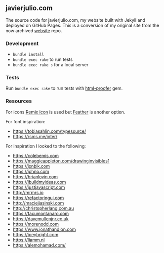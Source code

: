 ## javierjulio.com

The source code for javierjulio.com, my website built with Jekyll and deployed on GitHub Pages. This is a conversion of my original site from the now archived [website](https://github.com/javierjulio/website) repo.

### Development

* `bundle install`
* `bundle exec rake` to run tests
* `bundle exec rake s` for a local server

### Tests

Run `bundle exec rake` to run tests with [html-proofer](https://github.com/gjtorikian/html-proofer) gem.

### Resources

For icons [Remix Icon](https://remixicon.com) is used but [Feather](https://feathericons.com) is another option.

For font inspiration:
* https://tobiasahlin.com/typesource/
* https://rsms.me/inter/

For inspiration I looked to the following:
* https://colebemis.com
* https://maggieappleton.com/drawinginvisibles1
* https://jxnblk.com
* https://johno.com
* https://brianlovin.com
* https://ibuildmyideas.com
* https://justjavascript.com
* http://mrmrs.io
* https://refactoringui.com
* http://maciejjasinski.com
* http://christopherlang.com.au
* https://facumontanaro.com
* https://davemullenjnr.co.uk
* https://morenodd.com
* https://www.jonathandion.com
* https://joeybright.com
* https://liamm.nl
* https://alemohamad.com/
